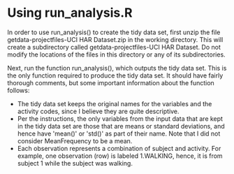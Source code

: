 # Using run_analysis.R

In order to use run_analysis() to create the tidy data set, first unzip the file getdata-projectfiles-UCI HAR Dataset.zip in the working directory. This will create a subdirectory called getdata-projectfiles-UCI HAR Dataset. Do not modify the locations of the files in this directory or any of its subdirectories.

Next, run the function run_analysis(), which outputs the tidy data set. This is the only function required to produce the tidy data set. It should have fairly thorough comments, but some important information about the function follows:
* The tidy data set keeps the original names for the variables and the activity codes, since I believe they are quite descriptive.
* Per the instructions, the only variables from the input data that are kept in the tidy data set are those that are means or standard deviations, and hence have 'mean()' or 'std()' as part of their name. Note that I did not consider MeanFrequency to be a mean.
* Each observation represents a combination of subject and activity. For example, one observation (row) is labeled 1.WALKING, hence, it is from subject 1 while the subject was walking.

